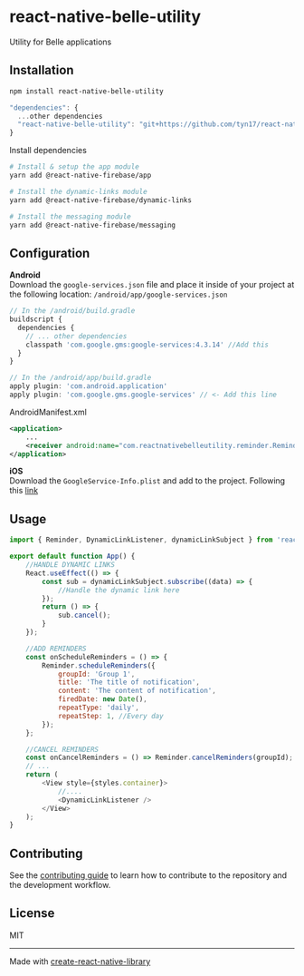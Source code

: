 # react-native-belle-utility
Utility for Belle applications
## Installation

```sh
npm install react-native-belle-utility
```  
```js
"dependencies": {
  ...other dependencies
  "react-native-belle-utility": "git+https://github.com/tyn17/react-native-belle-utility.git"
}
```
Install dependencies  
```sh
# Install & setup the app module
yarn add @react-native-firebase/app

# Install the dynamic-links module
yarn add @react-native-firebase/dynamic-links

# Install the messaging module
yarn add @react-native-firebase/messaging
```

## Configuration
**Android**  
Download the `google-services.json` file and place it inside of your project at the following location: `/android/app/google-services.json`  

```js
// In the /android/build.gradle
buildscript {
  dependencies {
    // ... other dependencies
    classpath 'com.google.gms:google-services:4.3.14' //Add this
  }
}
```
  
```js
// In the /android/app/build.gradle
apply plugin: 'com.android.application'
apply plugin: 'com.google.gms.google-services' // <- Add this line
```

AndroidManifest.xml
```xml
<application>
    ...
    <receiver android:name="com.reactnativebelleutility.reminder.ReminderBroadcastReceiver" />
</application>
```  
**iOS**  
Download the `GoogleService-Info.plist` and add to the project. Following this [link](https://rnfirebase.io/#generating-ios-credentials)

## Usage

```js
import { Reminder, DynamicLinkListener, dynamicLinkSubject } from 'react-native-belle-utility';

export default function App() {
    //HANDLE DYNAMIC LINKS
    React.useEffect(() => {
        const sub = dynamicLinkSubject.subscribe((data) => {
            //Handle the dynamic link here
        });
        return () => {
            sub.cancel();
        }
    });

    //ADD REMINDERS
    const onScheduleReminders = () => {
        Reminder.scheduleReminders({
            groupId: 'Group 1',
            title: 'The title of notification',
            content: 'The content of notification',
            firedDate: new Date(),
            repeatType: 'daily',
            repeatStep: 1, //Every day
        });
    };

    //CANCEL REMINDERS
    const onCancelReminders = () => Reminder.cancelReminders(groupId);
    // ...
    return (
        <View style={styles.container}>
            //....
            <DynamicLinkListener />
        </View>
    );
}
```

## Contributing

See the [contributing guide](CONTRIBUTING.md) to learn how to contribute to the repository and the development workflow.

## License

MIT

---

Made with [create-react-native-library](https://github.com/callstack/react-native-builder-bob)
